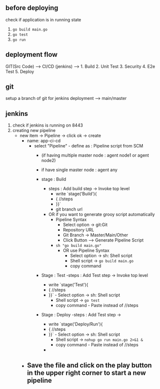 ## before deploying
check if application is in running state
1. `go build main.go`
2. `go test`
3. `go run`

## deployment flow
GIT(Src Code) --> CI/CD (jenkins) --> 1. Build 
                                      2. Unit Test
                                      3. Security
                                      4. E2e Test
                                      5. Deploy

## git
setup a branch of git for jenkins deployment
--> main/master 

## jenkins
1. check if jenkins is running on 8443
2. creating new pipeline
    - new item -> Pipeline -> click ok -> create
        - name: app-ci-cd
            - select "Pipeline"
                  - define as : Pipeline script from SCM 
                - (if having multiple master node : agent node1 or agent  node2)
                - if have single master node : agent any
                - stage : Build
                  -  steps : Add build step -> Invoke top level
                     -  write `stage('Build'){
                     -  {
                            //steps  
                     -  }}`
                     -  git branch url
                  - OR if you want to generate grooy script automatically
                    - Pipeline Syntax
                      - Select option -> git:Git
                      - Repository URL
                      - Git Branch -> Master/Main/Other
                      - Click Button --> Generate Pipeline Script
                    - `sh "go build main.go"`
                      -  OR  use  Pipeline Syntax
                         -   Select option -> sh: Shell script
                         -   Shell script -> `go build main.go`
                         -   copy command 
                - Stage : Test
                   -steps : Add Test step -> Invoke top level
                     -  write `stage('Test'){
                     -  {
                            //steps  
                     -  }}`
                      -   Select option -> sh: Shell script
                         -   Shell script -> `go test`
                         -   copy command
                      - Paste instead of //steps
  
                - Stage : Deploy
                   -steps : Add Test step -> 
                     -  write `stage('Deploy/Run'){
                     -  {
                            //steps  
                     -  }}`
                      -   Select option -> sh: Shell script
                         -   Shell script -> `nohup go run main.go 2>&1 &`
                         -   copy command
                      - Paste instead of //steps 
                    - 
        - Save the file and click on the play button in the upper right corner to start a new pipeline
            - 